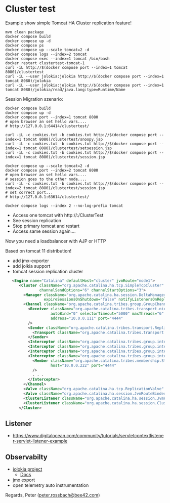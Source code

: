 # Cluster test

Example show simple Tomcat HA Cluster replication feature!

```shell
mvn clean package
docker compose build
docker compose up -d
docker compose ps
docker compose up --scale tomcat=2 -d
docker compose logs --index=2 tomcat
docker compose exec --index=1 tomcat /bin/bash
docker restart clustertest-tomcat-1
curl -iL http://$(docker compose port --index=1 tomcat 8080)/clustertest
curl -iL --user jolokia:jolokia http://$(docker compose port --index=1 tomcat 8080)/jolokia
curl -iL --user jolokia:jolokia http://$(docker compose port --index=1 tomcat 8080)/jolokia/read/java.lang:type=Runtime/Name
```

Session Migration szenario:

```shell
docker compose build
docker compsoe up -d
docker compose port --index=1 tomcat 8080
# open browser an set hello vars....
# http://127.0.0.1:64414/clustertest/

curl -iL -c cookies.txt -b cookies.txt http://$(docker compose port --index=1 tomcat 8080)/clustertest/snoopy.jsp
curl -iL -c cookies.txt -b cookies.txt http://$(docker compose port --index=1 tomcat 8080)/clustertest/setsession.jsp
curl -iL -c cookies.txt -b cookies.txt http://$(docker compose port --index=1 tomcat 8080)/clustertest/session.jsp

docker compose up --scale tomcat=2 -d
docker compose port --index=2 tomcat 8080
# open browser an set hello vars....
# session goes to the other node....
curl -iL -c cookies.txt -b cookies.txt http://$(docker compose port --index=2 tomcat 8080)/clustertest/session.jsp
# set correct port...
# http://127.0.0.1:63614/clustertest/

docker compose logs --index 2 --no-log-prefix tomcat 
```

* Access one tomcat with http://<ip>:<port>/ClusterTest
* See session replication
* Stop primary tomcat and restart
* Access same session again....

Now you need a loadbalancer with AJP or HTTP

Based on  tomcat 11 distribution!

* add jmx-exporter
* add jolkia support
* tomcat session  replication  cluster

```xml
   <Engine name="Catalina" defaultHost="cluster" jvmRoute="node1">
      <Cluster className="org.apache.catalina.ha.tcp.SimpleTcpCluster"
               channelSendOptions="6" channelStartOptions="3">
        <Manager className="org.apache.catalina.ha.session.DeltaManager"
                 expireSessionsOnShutdown="false" notifyListenersOnReplication="true" />
        <Channel className="org.apache.catalina.tribes.group.GroupChannel">
          <Receiver className="org.apache.catalina.tribes.transport.nio.NioReceiver"
                    autoBind="0" selectorTimeout="5000" maxThreads="6"
                    address="10.0.0.111" port="4444"
          />
          <Sender className="org.apache.catalina.tribes.transport.ReplicationTransmitter">
            <Transport className="org.apache.catalina.tribes.transport.nio.PooledParallelSender" />
          </Sender>
          <Interceptor className="org.apache.catalina.tribes.group.interceptors.TcpPingInterceptor" />
          <Interceptor className="org.apache.catalina.tribes.group.interceptors.TcpFailureDetector" />
          <Interceptor className="org.apache.catalina.tribes.group.interceptors.MessageDispatch15Interceptor" />
          <Interceptor className="org.apache.catalina.tribes.group.interceptors.StaticMembershipInterceptor">
            <Member className="org.apache.catalina.tribes.membership.StaticMember" securePort="-1"
                    host="10.0.0.222" port="4444"
            />
            . . .
          </Interceptor>
        </Channel>
        <Valve className="org.apache.catalina.ha.tcp.ReplicationValve" filter=".*.gif;.*.jpg;.*.png;.*.css" />
        <Valve className="org.apache.catalina.ha.session.JvmRouteBinderValve" />
        <ClusterListener className="org.apache.catalina.ha.session.JvmRouteSessionIDBinderListener" />
        <ClusterListener className="org.apache.catalina.ha.session.ClusterSessionListener" />
      </Cluster>
```

## Listener

- https://www.digitalocean.com/community/tutorials/servletcontextlistener-servlet-listener-example

## Observabilty

- [jolokia project](https://github.com/jolokia/jolokia)
  - [Docs](https://jolokia.org)
- jmx export
- open telemetry auto instrumentation

Regards,
Peter (peter.rossbach@bee42.com)
